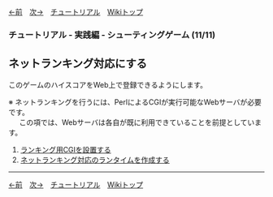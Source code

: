 

[←前](./tr-stg10.md)&emsp;[次→](./tr-stg11-1.md)&emsp;[チュートリアル](./tutorial.md)&emsp;[Wikiトップ](./)

### チュートリアル - 実践編 - シューティングゲーム (11/11)
## ネットランキング対応にする

このゲームのハイスコアをWeb上で登録できるようにします。

※ ネットランキングを行うには、PerlによるCGIが実行可能なWebサーバが必要です。  
&emsp;&ensp;この項では、Webサーバは各自が既に利用できていることを前提としています。

1. [ランキング用CGIを設置する](./tr-stg11-1.md)
1. [ネットランキング対応のランタイムを作成する](./tr-stg11-2.md)

***

[←前](./tr-stg10.md)&emsp;[次→](./tr-stg11-1.md)&emsp;[チュートリアル](./tutorial.md)&emsp;[Wikiトップ](./)

